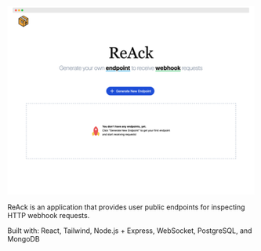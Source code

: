 ![screenshot](https://github.com/reack-dev/.github/blob/798c0846f45715f7447dfe5cc4a5bc88255a7de3/profile/reack-screenshot.png)

ReAck is an application that provides user public endpoints for inspecting HTTP webhook requests.

Built with: React, Tailwind, Node.js + Express, WebSocket, PostgreSQL, and MongoDB
